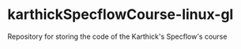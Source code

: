# karthickSpecflowCourse-linux-gl
Repository for storing the code of the Karthick's Specflow's course
